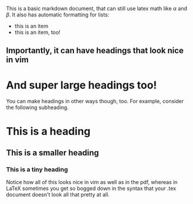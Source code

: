 This is a basic markdown document, that can still use latex math like $\alpha$
and $\beta$. It also has automatic formatting for lists:
+ this is an item
+ this is an item, too!

Importantly, it can have headings that look nice in vim
-------------------------------------------------------

And super large headings too!
=============================

You can make headings in other ways though, too. For example, consider the
following subheading.

# This is a heading
## This is a smaller heading
### This is a tiny heading

Notice how all of this looks nice in vim as well as in the pdf, whereas in
LaTeX sometimes you get so bogged down in the syntax that your .tex document
doesn't look all that pretty at all.
